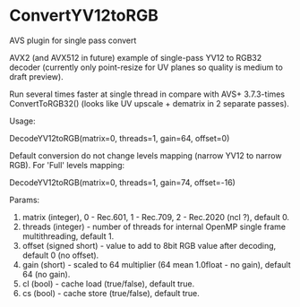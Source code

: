 # ConvertYV12toRGB
AVS plugin for single pass convert

AVX2 (and AVX512 in future) example of single-pass YV12 to RGB32 decoder (currently only point-resize for UV planes so quality is medium to draft preview).

Run several times faster at single thread in compare with AVS+ 3.7.3-times ConvertToRGB32() (looks like UV upscale + dematrix in 2 separate passes).

Usage:

DecodeYV12toRGB(matrix=0, threads=1, gain=64, offset=0)

Default conversion do not change levels mapping (narrow YV12 to narrow RGB). For 'Full' levels mapping:

DecodeYV12toRGB(matrix=0, threads=1, gain=74, offset=-16)

Params:
1. matrix (integer), 0 - Rec.601, 1 - Rec.709, 2 - Rec.2020 (ncl ?), default 0.
2. threads (integer) - number of threads for internal OpenMP single frame multithreading, default 1.
3. offset (signed short) - value to add to 8bit RGB value after decoding, default 0 (no offset).
4. gain (short) - scaled to 64 multiplier (64 mean 1.0float - no gain), default 64 (no gain).
5. cl (bool) - cache load (true/false), default true.
6. cs (bool) - cache store (true/false), default true.
